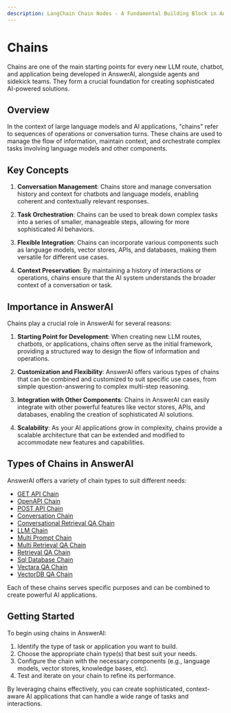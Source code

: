 ```yaml
---
description: LangChain Chain Nodes - A Fundamental Building Block in AnswerAI
---
```


# Chains

Chains are one of the main starting points for every new LLM route, chatbot, and application being developed in AnswerAI, alongside agents and sidekick teams. They form a crucial foundation for creating sophisticated AI-powered solutions.

## Overview

In the context of large language models and AI applications, "chains" refer to sequences of operations or conversation turns. These chains are used to manage the flow of information, maintain context, and orchestrate complex tasks involving language models and other components.

## Key Concepts

1. **Conversation Management**: Chains store and manage conversation history and context for chatbots and language models, enabling coherent and contextually relevant responses.

2. **Task Orchestration**: Chains can be used to break down complex tasks into a series of smaller, manageable steps, allowing for more sophisticated AI behaviors.

3. **Flexible Integration**: Chains can incorporate various components such as language models, vector stores, APIs, and databases, making them versatile for different use cases.

4. **Context Preservation**: By maintaining a history of interactions or operations, chains ensure that the AI system understands the broader context of a conversation or task.

## Importance in AnswerAI

Chains play a crucial role in AnswerAI for several reasons:

1. **Starting Point for Development**: When creating new LLM routes, chatbots, or applications, chains often serve as the initial framework, providing a structured way to design the flow of information and operations.

2. **Customization and Flexibility**: AnswerAI offers various types of chains that can be combined and customized to suit specific use cases, from simple question-answering to complex multi-step reasoning.

3. **Integration with Other Components**: Chains in AnswerAI can easily integrate with other powerful features like vector stores, APIs, and databases, enabling the creation of sophisticated AI solutions.

4. **Scalability**: As your AI applications grow in complexity, chains provide a scalable architecture that can be extended and modified to accommodate new features and capabilities.

## Types of Chains in AnswerAI

AnswerAI offers a variety of chain types to suit different needs:

* [GET API Chain](get-api-chain.md)
* [OpenAPI Chain](openapi-chain.md)
* [POST API Chain](post-api-chain.md)
* [Conversation Chain](conversation-chain.md)
* [Conversational Retrieval QA Chain](conversational-retrieval-qa-chain.md)
* [LLM Chain](llm-chain.md)
* [Multi Prompt Chain](multi-prompt-chain.md)
* [Multi Retrieval QA Chain](multi-retrieval-qa-chain.md)
* [Retrieval QA Chain](retrieval-qa-chain.md)
* [Sql Database Chain](sql-database-chain.md)
* [Vectara QA Chain](vectara-chain.md)
* [VectorDB QA Chain](vectordb-qa-chain.md)

Each of these chains serves specific purposes and can be combined to create powerful AI applications.

## Getting Started

To begin using chains in AnswerAI:

1. Identify the type of task or application you want to build.
2. Choose the appropriate chain type(s) that best suit your needs.
3. Configure the chain with the necessary components (e.g., language models, vector stores, knowledge bases, etc).
4. Test and iterate on your chain to refine its performance.

By leveraging chains effectively, you can create sophisticated, context-aware AI applications that can handle a wide range of tasks and interactions.
